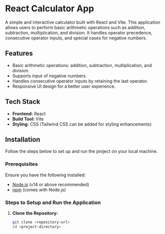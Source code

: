 # React Calculator App

A simple and interactive calculator built with React and Vite. This application allows users to perform basic arithmetic operations such as addition, subtraction, multiplication, and division. It handles operator precedence, consecutive operator inputs, and special cases for negative numbers.

## Features

- Basic arithmetic operations: addition, subtraction, multiplication, and division.
- Supports input of negative numbers.
- Handles consecutive operator inputs by retaining the last operator.
- Responsive UI design for a better user experience.

## Tech Stack

- **Frontend:** React
- **Build Tool:** Vite
- **Styling:** CSS (Tailwind CSS can be added for styling enhancements)

## Installation

Follow the steps below to set up and run the project on your local machine.

### Prerequisites

Ensure you have the following installed:

- [Node.js](https://nodejs.org/) (v14 or above recommended)
- [npm](https://www.npmjs.com/) (comes with Node.js)

### Steps to Setup and Run the Application

1. **Clone the Repository:**

   ```bash
   git clone <repository-url>
   cd <project-directory>
